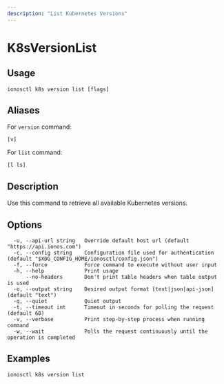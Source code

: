 ```yaml
---
description: "List Kubernetes Versions"
---
```


# K8sVersionList

## Usage

```text
ionosctl k8s version list [flags]
```

## Aliases

For `version` command:

```text
[v]
```

For `list` command:

```text
[l ls]
```

## Description

Use this command to retrieve all available Kubernetes versions.

## Options

```text
  -u, --api-url string   Override default host url (default "https://api.ionos.com")
  -c, --config string    Configuration file used for authentication (default "$XDG_CONFIG_HOME/ionosctl/config.json")
  -f, --force            Force command to execute without user input
  -h, --help             Print usage
      --no-headers       Don't print table headers when table output is used
  -o, --output string    Desired output format [text|json|api-json] (default "text")
  -q, --quiet            Quiet output
  -t, --timeout int      Timeout in seconds for polling the request (default 60)
  -v, --verbose          Print step-by-step process when running command
  -w, --wait             Polls the request continuously until the operation is completed 
```

## Examples

```text
ionosctl k8s version list
```

